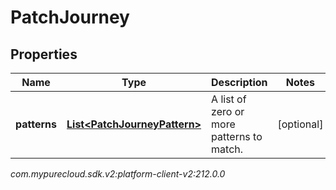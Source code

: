 # PatchJourney


## Properties

| Name | Type | Description | Notes |
| ------------ | ------------- | ------------- | ------------- |
| **patterns** | [**List&lt;PatchJourneyPattern&gt;**](PatchJourneyPattern) | A list of zero or more patterns to match. |  [optional] |




_com.mypurecloud.sdk.v2:platform-client-v2:212.0.0_
